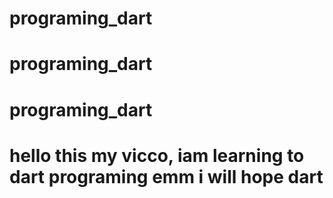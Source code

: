 # programing_dart
# programing_dart
# programing_dart
# hello this my vicco, iam learning to dart programing emm i will hope dart 
